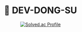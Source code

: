 <div align=center> <h1>🚽 DEV-DONG-SU</h1> </center>

<div align=center>

[![Solved.ac Profile](http://mazassumnida.wtf/api/v2/generate_badge?boj=kimhuisuv)](https://solved.ac/kimhuisuv/)
</div>


